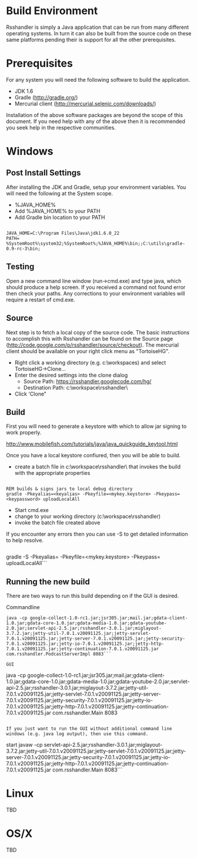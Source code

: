 # Build Environment #
Rsshandler is simply a Java application that can be run from many different operating systems.  In turn it can also be built from the source code on these same platforms pending their is support for all the other prerequisites.

# Prerequisites #
For any system you will need the following software to build the application.

  * JDK 1.6
  * Gradle (http://gradle.org/)
  * Mercurial client (http://mercurial.selenic.com/downloads/)

Installation of the above software packages are beyond the scope of this document.  If you need help with any of the above then it is recommended you seek help in the respective communities.

# Windows #

## Post Install Settings ##
After installing the JDK and Gradle, setup your environment variables.  You will need the following at the System scope.

  * %JAVA\_HOME%
  * Add %JAVA\_HOME% to your PATH
  * Add Gradle bin location to your PATH

```

JAVA_HOME=C:\Program Files\Java\jdk1.6.0_22
PATH= %SystemRoot%\system32;%SystemRoot%;%JAVA_HOME%\bin;;C:\utils\gradle-0.9-rc-3\bin;
```

## Testing ##
Open a new command line window (run->cmd.exe) and type java, which should produce a help screen. If you received a command not found error then check your paths.  Any corrections to your environment variables will require a restart of cmd.exe.

## Source ##
Next step is to fetch a local copy of the source code. The basic instructions to accomplish this with Rsshandler can be found on the Source page (http://code.google.com/p/rsshandler/source/checkout).
The mercurial client should be available on your right click menu as "TortoiseHG".

  * Right click a working directory (e.g. c:\workspaces\) and select TortoiseHG->Clone...
  * Enter the desired settings into the clone dialog
    * Source Path: https://rsshandler.googlecode.com/hg/
    * Destination Path: c:\workspace\rsshandler\
  * Click 'Clone"

## Build ##
First you will need to generate a keystore with which to allow jar signing to work properly.

http://www.mobilefish.com/tutorials/java/java_quickguide_keytool.html

Once you have a local keystore confiured, then you will be able to build.

  * create a batch file in c:\workspace\rsshandler\  that invokes the build with the appropriate properties
```

REM builds & signs jars to local debug directory
gradle -Pkeyalias=<keyalias> -Pkeyfile=<mykey.keystore> -Pkeypass=<keypassword> uploadLocalAll
```
  * Start cmd.exe
  * change to your working directory (c:\workspace\rsshandler)
  * invoke the batch file created above

If you encounter any errors then you can use -S to get detailed information to help resolve.
> ```
gradle -S -Pkeyalias=<keyalias> -Pkeyfile=<mykey.keystore> -Pkeypass=<keypassword> uploadLocalAll```


## Running the new build ##
There are two ways to run this build depending on if the GUI is desired.

Commandline
```
java -cp google-collect-1.0-rc1.jar;jsr305.jar;mail.jar;gdata-client-1.0.jar;gdata-core-1.0.jar;gdata-media-1.0.jar;gdata-youtube-2.0.jar;servlet-api-2.5.jar;rsshandler-3.0.1.jar;miglayout-3.7.2.jar;jetty-util-7.0.1.v20091125.jar;jetty-servlet-7.0.1.v20091125.jar;jetty-server-7.0.1.v20091125.jar;jetty-security-7.0.1.v20091125.jar;jetty-io-7.0.1.v20091125.jar;jetty-http-7.0.1.v20091125.jar;jetty-continuation-7.0.1.v20091125.jar  com.rsshandler.PodcastServerImpl 8083```

GUI
```
java -cp google-collect-1.0-rc1.jar;jsr305.jar;mail.jar;gdata-client-1.0.jar;gdata-core-1.0.jar;gdata-media-1.0.jar;gdata-youtube-2.0.jar;servlet-api-2.5.jar;rsshandler-3.0.1.jar;miglayout-3.7.2.jar;jetty-util-7.0.1.v20091125.jar;jetty-servlet-7.0.1.v20091125.jar;jetty-server-7.0.1.v20091125.jar;jetty-security-7.0.1.v20091125.jar;jetty-io-7.0.1.v20091125.jar;jetty-http-7.0.1.v20091125.jar;jetty-continuation-7.0.1.v20091125.jar  com.rsshandler.Main 8083
```

If you just want to run the GUI without additional command line windows (e.g. java log output), then use this command.
```
start javaw -cp servlet-api-2.5.jar;rsshandler-3.0.1.jar;miglayout-3.7.2.jar;jetty-util-7.0.1.v20091125.jar;jetty-servlet-7.0.1.v20091125.jar;jetty-server-7.0.1.v20091125.jar;jetty-security-7.0.1.v20091125.jar;jetty-io-7.0.1.v20091125.jar;jetty-http-7.0.1.v20091125.jar;jetty-continuation-7.0.1.v20091125.jar  com.rsshandler.Main 8083```

# Linux #

TBD

# OS/X #

TBD